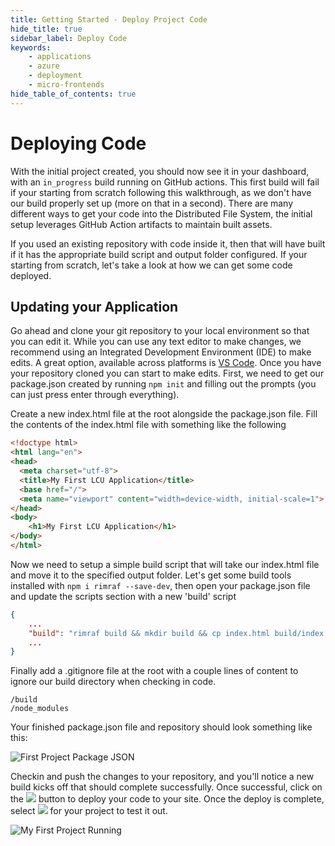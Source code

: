 ```yaml
---
title: Getting Started - Deploy Project Code
hide_title: true
sidebar_label: Deploy Code
keywords:
    - applications
    - azure
    - deployment
    - micro-frontends
hide_table_of_contents: true
---
```


# Deploying Code

With the initial project created, you should now see it in your dashboard, with an `in_progress` build running on GitHub actions.  This first build will fail if your starting from scratch following this walkthrough, as we don't have our build properly set up (more on that in a second).  There are many different ways to get your code into the Distributed File System, the initial setup leverages GitHub Action artifacts to maintain built assets.

If you used an existing repository with code inside it, then that will have built if it has the appropriate build script and output folder configured.  If your starting from scratch, let's take a look at how we can get some code deployed.

## Updating your Application

Go ahead and clone your git repository to your local environment so that you can edit it.  While you can use any text editor to make changes, we recommend using an Integrated Development Environment (IDE) to make edits.  A great option, available across platforms is [VS Code](https://code.visualstudio.com/download).  Once you have your repository cloned you can start to make edits.  First, we need to get our package.json created by running `npm init` and filling out the prompts (you can just press enter through everything).

Create a new index.html file at the root alongside the package.json file.  Fill the contents of the index.html file with something like the following

```html
<!doctype html>
<html lang="en">
<head>
  <meta charset="utf-8">
  <title>My First LCU Application</title>
  <base href="/">
  <meta name="viewport" content="width=device-width, initial-scale=1">
</head>
<body>
    <h1>My First LCU Application</h1>
</body>
</html>
```

Now we need to setup a simple build script that will take our index.html file and move it to the specified output folder.  Let's get some build tools installed with `npm i rimraf --save-dev`, then open your package.json file and update the scripts section with a new 'build' script

```json
{
    ...
    "build": "rimraf build && mkdir build && cp index.html build/index.html -f"
    ...
}
```

Finally add a .gitignore file at the root with a couple lines of content to ignore our build directory when checking in code.

```console
/build
/node_modules
```

Your finished package.json file and repository should look something like this:

![First Project Package JSON](/img/screenshots/first-project-package-json.png)

Checkin and push the changes to your repository, and you'll notice a new build kicks off that should complete successfully.  Once successful, click on the <img src="/img/screenshots/deploy-latest-button.png" class="text-image" /> button to deploy your code to your site.  Once the deploy is complete, select <img src="/img/screenshots/launch-button.png" class="text-image" /> for your project to test it out.

![My First Project Running](/img/screenshots/my-first-project-running.png)
